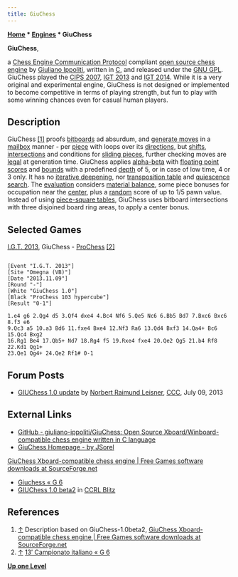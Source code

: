 ```yaml
---
title: GiuChess
---
```

**[Home](Home "Home") * [Engines](Engines "Engines") * GiuChess**

**GiuChess**,

a [Chess Engine Communication Protocol](Chess_Engine_Communication_Protocol "Chess Engine Communication Protocol") compliant [open source chess engine](Category:Open_Source "Category:Open Source") by [Giuliano Ippoliti](Giuliano_Ippoliti "Giuliano Ippoliti"),
written in [C](C "C"), and released under the [GNU GPL](Free_Software_Foundation#GPL "Free Software Foundation").
GiuChess played the [CIPS 2007](CIPS_2007 "CIPS 2007"), [IGT 2013](IGT_2013 "IGT 2013") and [IGT 2014](IGT_2014 "IGT 2014"). While it is a very original and experimental engine, GiuChess is not designed or implemented to become competitive in terms of playing strength, but fun to play with some winning chances even for casual human players.

## Description

GiuChess <a id="cite-note-1" href="#cite-ref-1">[1]</a>
proofs [bitboards](Bitboards "Bitboards") ad absurdum, and [generate moves](Move_Generation "Move Generation") in a [mailbox](Mailbox "Mailbox") manner - per [piece](Pieces "Pieces") with loops over its [directions](Direction "Direction"), but [shifts](General_Setwise_Operations#ShiftingBitboards "General Setwise Operations"), [intersections](General_Setwise_Operations#Intersection "General Setwise Operations") and conditions for [sliding pieces](Sliding_Pieces "Sliding Pieces"),
further checking moves are [legal](Legal_Move "Legal Move") at generation time. GiuChess applies [alpha-beta](Alpha-Beta "Alpha-Beta") with [floating point](Float "Float") [scores](Score "Score") and [bounds](Bound "Bound") with a predefined [depth](Depth "Depth") of 5, or in case of low time, 4 or 3 only.
It has no [iterative deepening](Iterative_Deepening "Iterative Deepening"), nor [transposition table](Transposition_Table "Transposition Table") and [quiescence search](Quiescence_Search "Quiescence Search"). The [evaluation](Evaluation "Evaluation") considers [material balance](Material#Balance "Material"), some piece bonuses for occupation near the [center](Center "Center"), plus a [random](Pseudorandom_Number_Generator "Pseudorandom Number Generator") score of up to 1/5 pawn value.
Instead of using [piece-square tables](Piece-Square_Tables "Piece-Square Tables"), GiuChess uses bitboard intersections with three disjoined board ring areas, to apply a center bonus.

## Selected Games

[I.G.T. 2013](IGT_2013 "IGT 2013"), GiuChess - [ProChess](ProChess_IT "ProChess IT") <a id="cite-note-2" href="#cite-ref-2">[2]</a>

```

[Event "I.G.T. 2013"]
[Site "Omegna (VB)"]
[Date "2013.11.09"]
[Round "-"]
[White "GiuChess 1.0"]
[Black "ProChess 103 hypercube"]
[Result "0-1"]

1.e4 g6 2.Qg4 d5 3.Qf4 dxe4 4.Bc4 Nf6 5.Qe5 Nc6 6.Bb5 Bd7 7.Bxc6 Bxc6 8.f3 e6
9.Qc3 a5 10.a3 Bd6 11.fxe4 Bxe4 12.Nf3 Ra6 13.Qd4 Bxf3 14.Qa4+ Bc6 15.Qc4 Bxg2
16.Rg1 Be4 17.Qb5+ Nd7 18.Rg4 f5 19.Rxe4 fxe4 20.Qe2 Qg5 21.b4 Rf8 22.Kd1 Qg1+ 
23.Qe1 Qg4+ 24.Qe2 Rf1# 0-1

```

## Forum Posts

- [GIUChess 1.0 update](http://www.talkchess.com/forum/viewtopic.php?t=48601) by [Norbert Raimund Leisner](Norbert_Raimund_Leisner "Norbert Raimund Leisner"), [CCC](CCC "CCC"), July 09, 2013

## External Links

- [GitHub - giuliano-ippoliti/GiuChess: Open Source Xboard/Winboard-compatible chess engine written in C language](https://github.com/giuliano-ippoliti/GiuChess)
- [GiuChess Homepage - by JSorel](http://giuchess.sourceforge.net/)

[GiuChess Xboard-compatible chess engine | Free Games software downloads at SourceForge.net](https://sourceforge.net/projects/giuchess/)

- [Giuchess « G 6](http://www.g-sei.org/giuchess/)
- [GIUChess 1.0 beta2](http://www.computerchess.org.uk/ccrl/404/cgi/engine_details.cgi?print=Details&eng=GIUChess%201.0%20beta2) in [CCRL Blitz](CCRL "CCRL")

## References

1. <a id="cite-ref-1" href="#cite-note-1">↑</a> Description based on GiuChess-1.0beta2, [GiuChess Xboard-compatible chess engine | Free Games software downloads at SourceForge.net](http://sourceforge.net/projects/giuchess/)
1. <a id="cite-ref-2" href="#cite-note-2">↑</a> [13′ Campionato italiano « G 6](http://www.g-sei.org/13-campionato-italiano/)

**[Up one Level](Engines "Engines")**


